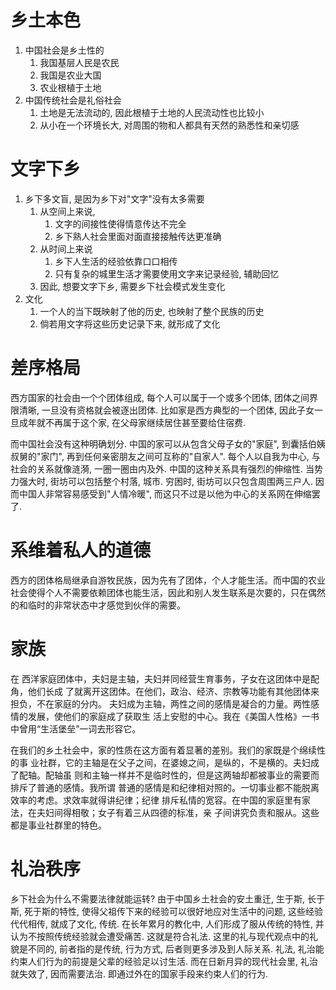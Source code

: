 # 乡土本色

1. 中国社会是乡土性的
   1. 我国基层人民是农民
   2. 我国是农业大国
   3. 农业根植于土地
2. 中国传统社会是礼俗社会
   1. 土地是无法流动的, 因此根植于土地的人民流动性也比较小
   2. 从小在一个环境长大, 对周围的物和人都具有天然的熟悉性和亲切感

# 文字下乡

1. 乡下多文盲, 是因为乡下对"文字"没有太多需要
   1. 从空间上来说,
      1. 文字的间接性使得情意传达不完全
      2. 乡下熟人社会里面对面直接接触传达更准确
   2. 从时间上来说
      1. 乡下人生活的经验依靠口口相传
      2. 只有复杂的城里生活才需要使用文字来记录经验, 辅助回忆
   3. 因此, 想要文字下乡, 需要乡下社会模式发生变化
2. 文化
   1. 一个人的当下既映射了他的历史, 也映射了整个民族的历史
   2. 倘若用文字将这些历史记录下来, 就形成了文化



# 差序格局

西方国家的社会由一个个团体组成, 每个人可以属于一个或多个团体, 团体之间界限清晰, 一旦没有资格就会被逐出团体. 比如家是西方典型的一个团体, 因此子女一旦成年就不再属于这个家, 在父母家继续居住甚至要给住宿费.

而中国社会没有这种明确划分. 中国的家可以从包含父母子女的"家庭", 到囊括伯姨叔舅的"家门", 再到任何亲密朋友之间可互称的"自家人". 每个人以自我为中心, 与社会的关系就像涟漪, 一圈一圈由内及外. 中国的这种关系具有强烈的伸缩性. 当势力强大时, 街坊可以包括整个村落, 城市. 穷困时, 街坊可以只包含周围两三户人. 因而中国人非常容易感受到"人情冷暖", 而这只不过是以他为中心的关系网在伸缩罢了.



# 系维着私人的道德

西方的团体格局继承自游牧民族，因为先有了团体，个人才能生活。而中国的农业社会使得个人不需要依赖团体也能生活，因此和别人发生联系是次要的，只在偶然的和临时的非常状态中才感觉到伙伴的需要。



# 家族

在 西洋家庭团体中，夫妇是主轴，夫妇并同经营生育事务，子女在这团体中是配角，他们长成 了就离开这团体。在他们，政治、经济、宗教等功能有其他团体来担负，不在家庭的分内。 夫妇成为主轴，两性之间的感情是凝合的力量。两性感情的发展，使他们的家庭成了获取生 活上安慰的中心。我在《美国人性格》一书中曾用“生活堡垒”一词去形容它。

在我们的乡土社会中，家的性质在这方面有着显著的差别。我们的家既是个绵续性的事 业社群，它的主轴是在父子之间，在婆媳之间，是纵的，不是横的。夫妇成了配轴。配轴虽 则和主轴一样并不是临时性的，但是这两轴却都被事业的需要而排斥了普通的感情。我所谓 普通的感情是和纪律相对照的。一切事业都不能脱离效率的考虑。求效率就得讲纪律；纪律 排斥私情的宽容。在中国的家庭里有家法，在夫妇间得相敬；女子有着三从四德的标准，亲 子间讲究负责和服从。这些都是事业社群里的特色。



# 礼治秩序

乡下社会为什么不需要法律就能运转? 由于中国乡土社会的安土重迁, 生于斯, 长于斯, 死于斯的特性, 使得父祖传下来的经验可以很好地应对生活中的问题, 这些经验代代相传, 就成了文化, 传统. 在长年累月的教化中, 人们形成了服从传统的特性, 并认为不按照传统经验就会遭受痛苦. 这就是符合礼法. 这里的礼与现代观点中的礼貌是不同的, 前者指的是传统, 行为方式, 后者则更多涉及到人际关系. 礼法, 礼治能约束人们行为的前提是父辈的经验足以讨生活. 而在日新月异的现代社会里, 礼治就失效了, 因而需要法治. 即通过外在的国家手段来约束人们的行为.



